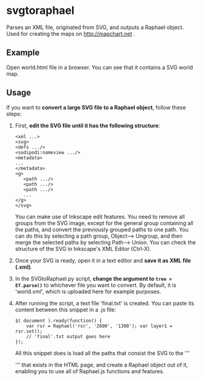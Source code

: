 # svgtoraphael
Parses an XML file, originated from SVG, and outputs a Raphael object. Used for creating the maps on http://mapchart.net .

## Example
Open world.html file in a browser. You can see that it contains a SVG world map. 

## Usage

If you want to **convert a large SVG file to a Raphael object**, follow these steps:

1. First, **edit the SVG file until it has the following structure**:
	```
	<xml ...>
   	<svg>
   	<defs .../>
   	<sodipodi:nameview .../>
   	<metadata>
   	...
   	</metadata>
   	<g>
       <path .../>
       <path .../>
       <path .../>
       ...
    </g>
    </svg>
    ```
	You can make use of Inkscape edit features. You need to remove all groups from the SVG image, except for the general group containing all the paths, and convert the previously grouped paths to one path. You can do this by selecting a path group, Object--> Ungroup, and then merge the selected paths by selecting Path--> Union. You can check the structure of the SVG in Inkscape's XML Editor (Ctrl-X).

2. Once your SVG is ready, open it in a text editor and **save it as XML file (.xml)**.

3. In the SVGtoRaphael.py script, **change the argument to `tree = ET.parse()`** to whichever file you want to convert. By default, it is 'world.xml', which is uploaded here for example purposes. 

4. After running the script, a text file 'final.txt' is created. You can paste its content between this snippet in a .js file:
	```
	$( document ).ready(function() {
		var rsr = Raphael('rsr', '2600', '1300'); var layer1 = rsr.set();
		// 'final'.txt output goes here
	});
	```
	All this snippet does is load all the paths that consist the SVG to the '''<div id="rsr">''' that exists in the HTML page, and create a Raphael object out of it, enabling you to use all of Raphael.js functions and features.

